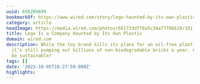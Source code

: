 ```yaml
---
uuid: 656209699
bookmarkOf: https://www.wired.com/story/lego-haunted-by-its-own-plastic/?mc_cid=fa04558169&mc_eid=561e2e9468
category: article
headImage: https://media.wired.com/photos/651733d7f8a5c34a77706619/191:100/w_1280,c_limit/gear-Boxes%20of%20Lego%20are%20stacked%2023%20meters%20high%20in%20storage%20rooms%20holding%20around%20a%20billion%20bricks%20in%20total.%20Robotic%20cranes%20fetch%20decoration%20or%20packaging%20parts%20(shot%20in%202013)%20copy.jpg
title: Lego Is a Company Haunted by Its Own Plastic
domain: wired.com
description: While the toy brand kills its plans for an oil-free plastic alternative,
  it’s still pumping out billions of non-biodegradable bricks a year. Can Lego ever
  be sustainable?
tags: []
date: '2023-10-05T18:27:59.088Z'
highlights:
---
```




